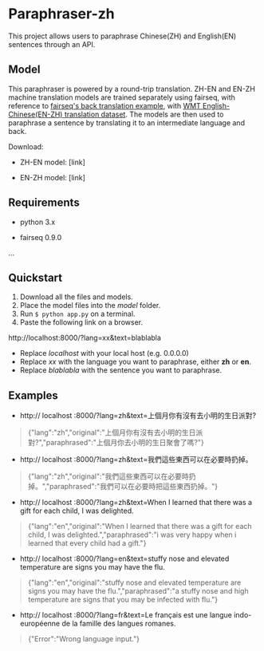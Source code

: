 # Paraphraser-zh
This project allows users to paraphrase Chinese(ZH) and English(EN) sentences through an API.

## Model
This paraphraser is powered by a round-trip translation. ZH-EN and EN-ZH machine translation models are trained separately using fairseq, with reference to [fairseq's back translation example](https://github.com/pytorch/fairseq/tree/master/examples/backtranslation), with [WMT English-Chinese(EN-ZH) translation dataset](http://data.statmt.org/wmt18/translation-task/preprocessed/zh-en/). The models are then used to paraphrase a sentence by translating it to an intermediate language and back.

Download:

- ZH-EN model: [link]

- EN-ZH model: [link]


## Requirements
- python 3.x

- fairseq 0.9.0

...


## Quickstart
1. Download all the files and models.
2. Place the model files into the *model* folder.
3. Run ```$ python app.py``` on a terminal.
4. Paste the following link on a browser.

http://localhost:8000/?lang=xx&text=blablabla

* Replace *localhost* with your local host (e.g. 0.0.0.0)
* Replace *xx* with the language you want to paraphrase, either **zh** or **en**.
* Replace *blablabla* with the sentence you want to paraphrase.


## Examples

* http:// localhost :8000/?lang=zh&text=上個月你有沒有去小明的生日派對?

> {"lang":"zh","original":"上個月你有沒有去小明的生日派對?","paraphrased":"上個月你去小明的生日聚會了嗎?"}

* http:// localhost :8000/?lang=zh&text=我們這些東西可以在必要時扔掉。

> {"lang":"zh","original":"我們這些東西可以在必要時扔掉。","paraphrased":"我們可以在必要時把這些東西扔掉。"}

* http:// localhost :8000/?lang=zh&text=When I learned that there was a gift for each child, I was delighted.

> {"lang":"en","original":"When I learned that there was a gift for each child, I was delighted.","paraphrased":"i was very happy when i learned that every child had a gift."}

* http:// localhost :8000/?lang=en&text=stuffy nose and elevated temperature are signs you may have the flu.

> {"lang":"en","original":"stuffy nose and elevated temperature are signs you may have the flu.","paraphrased":"a stuffy nose and high temperature are signs that you may be infected with flu."}


* http:// localhost :8000/?lang=fr&text=Le français est une langue indo-européenne de la famille des langues romanes.

> {"Error":"Wrong language input."}

